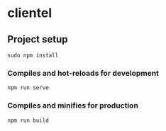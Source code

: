 # clientel

## Project setup
```
sudo npm install
```

### Compiles and hot-reloads for development
```
npm run serve
```

### Compiles and minifies for production
```
npm run build
```


